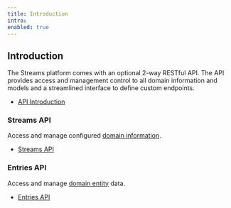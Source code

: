 ```yaml
---
title: Introduction
intro:
enabled: true
---
```


## Introduction

The Streams platform comes with an optional 2-way RESTful API. The API provides access and management control to all domain information and models and a streamlined interface to define custom endpoints.

- [API Introduction](api/introduction)

### Streams API

Access and manage configured [domain information](streams#domain-information).

- [Streams API](api/streams)

### Entries API

Access and manage [domain entity](streams#domain-entities) data.

- [Entries API](api/entries)
